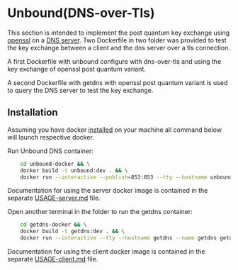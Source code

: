
# Unbound(DNS-over-Tls)

This section is intended to implement the post 
quantum key exchange using [openssl](https://github.com/open-quantum-safe/openssl) on a [DNS server](https://github.com/NLnetLabs/unbound). Two Dockerfile in two folder was provided to test the key exchange between a client and the dns server over a tls connection.

A first Dockerfile with unbound configure with dns-over-tls and using the key exchange of openssl post quantum variant.

A second Dockerfile with getdns with openssl post quantum variant is used to query the DNS server to test the key exchange.

## Installation
Assuming you have docker [installed](https://docs.docker.com/install) on your machine all command below will launch respective docker.

Run Unbound DNS container:
```bash
    cd unbound-docker && \
    docker build -t unbound:dev . && \
    docker run --interactive --publish=853:853 --tty --hostname unbound_pro --name unbound_pro unbound:dev
```
Documentation for using the server docker image is contained in the separate [USAGE-server.md](USAGE-server.md) file.

Open another terminal in the folder to run the getdns container:
```bash
    cd getdns-docker && \
    docker build -t getdns:dev . && \
    docker run --interactive --tty --hostname getdns --name getdns getdns:dev
```
Documentation for using the client docker image is contained in the separate [USAGE-client.md](USAGE-client.md) file.

